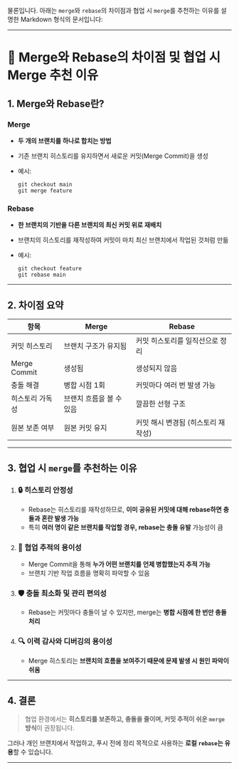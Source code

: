 물론입니다. 아래는 `merge`와 `rebase`의 차이점과 협업 시 `merge`를 추천하는 이유를 설명한 Markdown 형식의 문서입니다:

---

# 🔀 Merge와 Rebase의 차이점 및 협업 시 Merge 추천 이유

## 1. Merge와 Rebase란?

###  Merge

* **두 개의 브랜치를 하나로 합치는 방법**
* 기존 브랜치 히스토리를 유지하면서 새로운 커밋(Merge Commit)을 생성
* 예시:

  ```
  git checkout main
  git merge feature
  ```

###  Rebase

* **한 브랜치의 기반을 다른 브랜치의 최신 커밋 위로 재배치**
* 브랜치의 히스토리를 재작성하여 커밋이 마치 최신 브랜치에서 작업된 것처럼 만듦
* 예시:

  ```
  git checkout feature
  git rebase main
  ```

---

## 2. 차이점 요약

| 항목           | Merge          | Rebase               |
| ------------ | -------------- | -------------------- |
| 커밋 히스토리      | 브랜치 구조가 유지됨    | 커밋 히스토리를 일직선으로 정리    |
| Merge Commit | 생성됨            | 생성되지 않음              |
| 충돌 해결        | 병합 시점 1회       | 커밋마다 여러 번 발생 가능      |
| 히스토리 가독성     | 브랜치 흐름을 볼 수 있음 | 깔끔한 선형 구조            |
| 원본 보존 여부     | 원본 커밋 유지       | 커밋 해시 변경됨 (히스토리 재작성) |

---

## 3. 협업 시 `merge`를 추천하는 이유

1. ### 🔒 **히스토리 안정성**

   * Rebase는 히스토리를 재작성하므로, **이미 공유된 커밋에 대해 rebase하면 충돌과 혼란 발생 가능**
   * 특히 **여러 명이 같은 브랜치를 작업할 경우, rebase는 충돌 유발** 가능성이 큼

2. ### 👥 **협업 추적의 용이성**

   * Merge Commit을 통해 **누가 어떤 브랜치를 언제 병합했는지 추적 가능**
   * 브랜치 기반 작업 흐름을 명확히 파악할 수 있음

3. ### 🛡️ **충돌 최소화 및 관리 편의성**

   * Rebase는 커밋마다 충돌이 날 수 있지만, merge는 **병합 시점에 한 번만 충돌 처리**

4. ### 🔍 **이력 감사와 디버깅의 용이성**

   * Merge 히스토리는 **브랜치의 흐름을 보여주기 때문에 문제 발생 시 원인 파악이 쉬움**

---

## 4. 결론

> 협업 환경에서는 **히스토리를 보존하고, 충돌을 줄이며, 커밋 추적이 쉬운 `merge` 방식**이 권장됩니다.

그러나 개인 브랜치에서 작업하고, 푸시 전에 정리 목적으로 사용하는 **로컬 `rebase`는 유용**할 수 있습니다.

---
